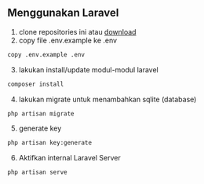 ## Menggunakan Laravel
1. clone repositories ini atau [download](https://github.com/arthawebid/webprog-c/archive/refs/heads/main.zip) 
2. copy file .env.example ke .env
```bash
copy .env.example .env
```
3. lakukan install/update modul-modul laravel
```bash
composer install
```
4. lakukan migrate untuk menambahkan sqlite (database)
```bash
php artisan migrate
```
5. generate key
```bash
php artisan key:generate
```
6. Aktifkan internal Laravel Server
```bash
php artisan serve
```


